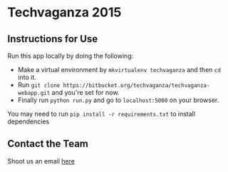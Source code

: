 Techvaganza 2015
================

## Instructions for Use

Run this app locally by doing the following:

- Make a virtual environment by `mkvirtualenv techvaganza` and then `cd` into it. 
- Run `git clone https://bitbucket.org/techvaganza/techvaganza-webapp.git` and you're set for now. 
- Finally run `python run.py` and go to `localhost:5000` on your browser. 

You may need to run `pip install -r requirements.txt` to install dependencies 
## Contact the Team

Shoot us an email [here](mailto:contact_us@techvaganza.org)